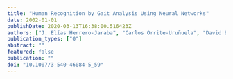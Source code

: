```yaml
---
title: "Human Recognition by Gait Analysis Using Neural Networks"
date: 2002-01-01
publishDate: 2020-03-13T16:38:00.516423Z
authors: ["J. Elías Herrero-Jaraba", "Carlos Orrite-Uruñuela", "David Buldain", "Armando Roy-Yarza"]
publication_types: ["0"]
abstract: ""
featured: false
publication: ""
doi: "10.1007/3-540-46084-5_59"
---
```


